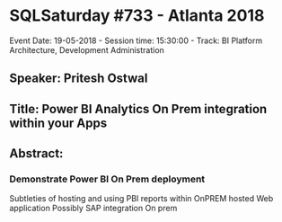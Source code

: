 # SQLSaturday #733 - Atlanta 2018
Event Date: 19-05-2018 - Session time: 15:30:00 - Track: BI Platform Architecture, Development  Administration
## Speaker: Pritesh Ostwal
## Title: Power BI Analytics On Prem integration within your Apps
## Abstract:
### Demonstrate Power BI On Prem deployment
Subtleties of hosting and using PBI reports within OnPREM hosted Web application
Possibly SAP integration On prem

